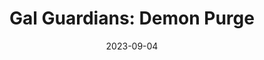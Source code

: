 ---
title: 'Gal Guardians: Demon Purge'
tags:
  - platform_switch
  - genre_action-adventure
physical: true
digital: false
guide: false
pending: false
date: 2023-09-04
---